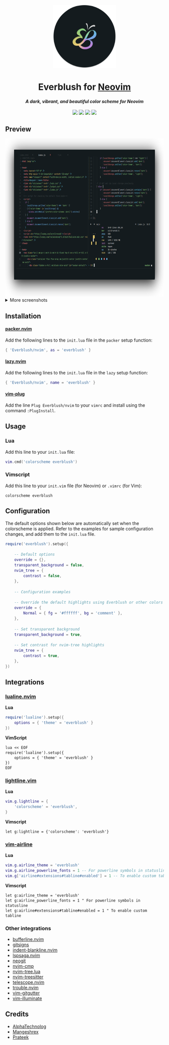 <div align="center">
    <img src="https://raw.githubusercontent.com/Everblush/assets/main/logo.png" height="200px" width="200px" alt="logo" />
</div>

<h1 align="center">Everblush for <a href="https://github.com/neovim/neovim">Neovim</a></h1>

<h4 align="center"><i>A dark, vibrant, and beautiful color scheme for Neovim</i></h4>

<p align="center">
    <a href="https://github.com/Everblush/nvim/stars"><img src="https://img.shields.io/github/stars/Everblush/nvim?color=e57474&labelColor=1e2528&style=for-the-badge"></a>
    <a href="https://github.com/Everblush/nvim/issues"><img src="https://img.shields.io/github/issues/Everblush/nvim?color=67b0e8&labelColor=1e2528&style=for-the-badge"></a>
    <a href="https://github.com/Everblush/nvim/blob/main/LICENSE"><img src="https://img.shields.io/static/v1?label=license&message=MIT&color=8ccf7e&labelColor=1e2528&style=for-the-badge"></a>
    <a href="https://github.com/Everblush/nvim/network/members"><img src="https://img.shields.io/github/forks/Everblush/nvim?color=e5c76b&labelColor=1e2528&style=for-the-badge"></a>
</p>

## Preview

<div align="center">
    <img width="700px" height="500px" src="https://github.com/Everblush/assets/blob/main/nvim/nvim-output.png"> 
</div>

<details>
    <summary>More screenshots</summary>
    <h4>Bash</h4>
    <div align="center">
        <img align="center" width="700px" height="500px" src="https://github.com/Everblush/assets/blob/main/nvim/nvim-shell.png?raw=true" />
    </div>
    <h4>Rust</h4>
    <div align="center">
        <img align="center" width="700px" height="500px" src="https://github.com/Everblush/assets/blob/main/nvim/nvim-rust.png?raw=true" />
    </div>
    <h4>Go</h4>
    <div align="center">
        <img align="center" width="700px" height="500px" src="https://github.com/Everblush/assets/blob/main/nvim/nvim-go.png?raw=true" />
    </div>
    <h4>CSS</h4>
    <div align="center">
        <img align="center" width="700px" height="500px" src="https://github.com/Everblush/assets/blob/main/nvim/nvim-css.png?raw=true" />
    </div>
</details>

## Installation

<h4><a href='https://github.com/wbthomason/packer.nvim'>packer.nvim</a></h4>

Add the following lines to the `init.lua` file in the `packer` setup function:<br>
```lua
{ 'Everblush/nvim', as = 'everblush' }
```

<h4><a href='https://github.com/folke/lazy.nvim'>lazy.nvim</a></h4>

Add the following lines to the `init.lua` file in the `lazy` setup function:<br>
```lua
{ 'Everblush/nvim', name = 'everblush' }
```

<h4><a href='https://github.com/junegunn/vim-plug'>vim-plug</a></h4>

Add the line `Plug Everblush/nvim` to your `vimrc` and install using the command `:PlugInstall`.

## Usage

### Lua

Add this line to your `init.lua` file:<br>
```lua
vim.cmd('colorscheme everblush')
```

### Vimscript

Add this line to your `init.vim` file (for Neovim) or `.vimrc` (for Vim):<br>
```vim
colorscheme everblush
```

## Configuration

The default options shown below are automatically set when the colorscheme is applied. Refer to the examples for sample configuration changes, and add them to the `init.lua` file.<br>

```lua
require('everblush').setup({

    -- Default options
    override = {},
    transparent_background = false,
    nvim_tree = {
        contrast = false,
    },

    -- Configuration examples

    -- Override the default highlights using Everblush or other colors
    override = {
        Normal = { fg = '#ffffff', bg = 'comment' },
    },

    -- Set transparent background
    transparent_background = true,

    -- Set contrast for nvim-tree highlights
    nvim_tree = {
        contrast = true,
    },
})
```

## Integrations

### [lualine.nvim](https://github.com/nvim-lualine/lualine.nvim)

**Lua**
```lua
require('lualine').setup({
    options = { 'theme' = 'everblush' }
})
```
**VimScript**
```vim
lua << EOF
require('lualine').setup({
    options = { 'theme' = 'everblush' }
})
EOF
```

### [lightline.vim](https://github.com/itchyny/lightline.vim)

**Lua**
```lua
vim.g.lightline = {
    'colorscheme' = 'everblush',
}
```

**Vimscript**
```vim
let g:lightline = {'colorscheme': 'everblush'}
```

### [vim-airline](https://github.com/vim-airline/vim-airline)

**Lua**
```lua
vim.g.airline_theme = 'everblush'
vim.g.airline_powerline_fonts = 1 -- For powerline symbols in statusline
vim.g['airline#extensions#tabline#enabled'] = 1 -- To enable custom tabline
```

**Vimscript**
```vim
let g:airline_theme = 'everblush'
let g:airline_powerline_fonts = 1 " For powerline symbols in statusline
let g:airline#extensions#tabline#enabled = 1 " To enable custom tabline
```

### Other integrations

- [bufferline.nvim](https://github.com/akinsho/bufferline.nvim)
- [gitsigns](https://github.com/lewis6991/gitsigns.nvim)
- [indent-blankline.nvim](https://github.com/lukas-reineke/indent-blankline.nvim)
- [lspsaga.nvim](https://github.com/glepnir/lspsaga.nvim)
- [neogit](https://github.com/TimUntersberger/neogit)
- [nvim-cmp](https://github.com/hrsh7th/nvim-cmp)
- [nvim-tree.lua](https://github.com/nvim-tree/nvim-tree.lua)
- [nvim-treesitter](https://github.com/nvim-treesitter/nvim-treesitter)
- [telescope.nvim](https://github.com/nvim-telescope/telescope.nvim)
- [trouble.nvim](https://github.com/folke/trouble.nvim)
- [vim-gitgutter](https://github.com/airblade/vim-gitgutter)
- [vim-illuminate](https://github.com/RRethy/vim-illuminate)

## Credits

- [AlphaTechnolog](https://github.com/AlphaTechnolog)
- [Mangeshrex](https://github.com/Mangeshrex)
- [Prateek](https://github.com/prateektade)
